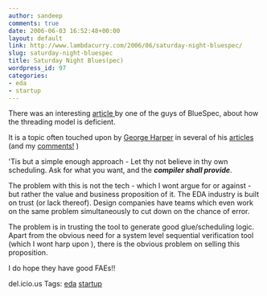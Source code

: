 ```yaml
---
author: sandeep
comments: true
date: 2006-06-03 16:52:48+00:00
layout: default
link: http://www.lambdacurry.com/2006/06/saturday-night-bluespec/
slug: saturday-night-bluespec
title: Saturday Night Blues(pec)
wordpress_id: 97
categories:
- eda
- startup
---
```


There was an interesting [article ](http://www.eetimes.com/news/design/showArticle.jhtml?articleID=188500009)by one of the guys of BlueSpec, about how the threading model is deficient.

It is a topic often touched upon by [George Harper](http://chipsandbs.blogspot.com/) in several of his [articles](http://chipsandbs.blogspot.com/2006/03/problem-with-threads.html) (and my [comments!](http://chipsandbs.blogspot.com/2006/03/auto-parallelization-of-c-code-is-not.html#c114253336298722265) )

'Tis but a simple enough approach - Let thy not believe in thy own scheduling. Ask for what you want, and the _**compiler shall provide**_.

The problem with this is not the tech - which I wont argue for or against - but rather the value and business proposition of it. The EDA industry is built on trust (or lack thereof). Design companies have teams which even work on the same problem simultaneously
to cut down on the chance of error. 

The problem is in trusting the tool to generate good glue/scheduling logic. Apart from the obvious need for a system level sequential verification tool (which I wont harp upon ), there is the obvious problem on selling this proposition.

I do hope they have good FAEs!!

del.icio.us Tags: [eda](http://del.icio.us/sss8ue/eda) [startup](http://del.icio.us/sss8ue/startup)
